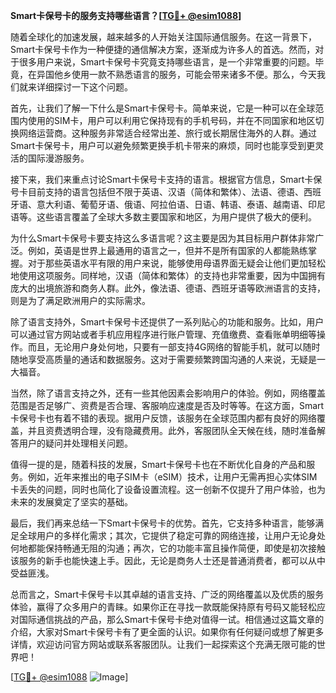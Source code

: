 **Smart卡保号卡的服务支持哪些语言？[[TG💪+ @esim1088](https://t.me/s/esim1088)]**

随着全球化的加速发展，越来越多的人开始关注国际通信服务。在这一背景下，Smart卡保号卡作为一种便捷的通信解决方案，逐渐成为许多人的首选。然而，对于很多用户来说，Smart卡保号卡究竟支持哪些语言，是一个非常重要的问题。毕竟，在异国他乡使用一款不熟悉语言的服务，可能会带来诸多不便。那么，今天我们就来详细探讨一下这个问题。

首先，让我们了解一下什么是Smart卡保号卡。简单来说，它是一种可以在全球范围内使用的SIM卡，用户可以利用它保持现有的手机号码，并在不同国家和地区切换网络运营商。这种服务非常适合经常出差、旅行或长期居住海外的人群。通过Smart卡保号卡，用户可以避免频繁更换手机卡带来的麻烦，同时也能享受到更灵活的国际漫游服务。

接下来，我们来重点讨论Smart卡保号卡支持的语言。根据官方信息，Smart卡保号卡目前支持的语言包括但不限于英语、汉语（简体和繁体）、法语、德语、西班牙语、意大利语、葡萄牙语、俄语、阿拉伯语、日语、韩语、泰语、越南语、印尼语等。这些语言覆盖了全球大多数主要国家和地区，为用户提供了极大的便利。

为什么Smart卡保号卡要支持这么多语言呢？这主要是因为其目标用户群体非常广泛。例如，英语是世界上最通用的语言之一，但并不是所有国家的人都能熟练掌握。对于那些英语水平有限的用户来说，能够使用母语界面无疑会让他们更加轻松地使用这项服务。同样地，汉语（简体和繁体）的支持也非常重要，因为中国拥有庞大的出境旅游和商务人群。此外，像法语、德语、西班牙语等欧洲语言的支持，则是为了满足欧洲用户的实际需求。

除了语言支持外，Smart卡保号卡还提供了一系列贴心的功能和服务。比如，用户可以通过官方网站或者手机应用程序进行账户管理、充值缴费、查看账单明细等操作。而且，无论用户身处何地，只要有一部支持4G网络的智能手机，就可以随时随地享受高质量的通话和数据服务。这对于需要频繁跨国沟通的人来说，无疑是一大福音。

当然，除了语言支持之外，还有一些其他因素会影响用户的体验。例如，网络覆盖范围是否足够广、资费是否合理、客服响应速度是否及时等等。在这方面，Smart卡保号卡也有着不错的表现。据用户反馈，该服务在全球范围内都有良好的网络覆盖，并且资费透明合理，没有隐藏费用。此外，客服团队全天候在线，随时准备解答用户的疑问并处理相关问题。

值得一提的是，随着科技的发展，Smart卡保号卡也在不断优化自身的产品和服务。例如，近年来推出的电子SIM卡（eSIM）技术，让用户无需再担心实体SIM卡丢失的问题，同时也简化了设备设置流程。这一创新不仅提升了用户体验，也为未来的发展奠定了坚实的基础。

最后，我们再来总结一下Smart卡保号卡的优势。首先，它支持多种语言，能够满足全球用户的多样化需求；其次，它提供了稳定可靠的网络连接，让用户无论身处何地都能保持畅通无阻的沟通；再次，它的功能丰富且操作简便，即使是初次接触该服务的新手也能快速上手。因此，无论是商务人士还是普通消费者，都可以从中受益匪浅。

总而言之，Smart卡保号卡以其卓越的语言支持、广泛的网络覆盖以及优质的服务体验，赢得了众多用户的青睐。如果你正在寻找一款既能保持原有号码又能轻松应对国际通信挑战的产品，那么Smart卡保号卡绝对值得一试。相信通过这篇文章的介绍，大家对Smart卡保号卡有了更全面的认识。如果你有任何疑问或想了解更多详情，欢迎访问官方网站或联系客服团队。让我们一起探索这个充满无限可能的世界吧！

[[TG💪+ @esim1088](https://t.me/s/esim1088) ![Image](https://i.postimg.cc/4NQfJmqS/Snipaste-2025-05-13-00-14-12.png)]
